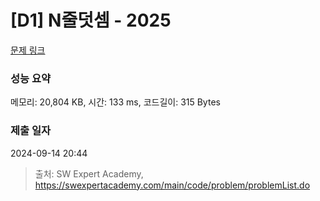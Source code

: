 # [D1] N줄덧셈 - 2025 

[문제 링크](https://swexpertacademy.com/main/code/problem/problemDetail.do?contestProbId=AV5QFZtaAscDFAUq) 

### 성능 요약

메모리: 20,804 KB, 시간: 133 ms, 코드길이: 315 Bytes

### 제출 일자

2024-09-14 20:44



> 출처: SW Expert Academy, https://swexpertacademy.com/main/code/problem/problemList.do